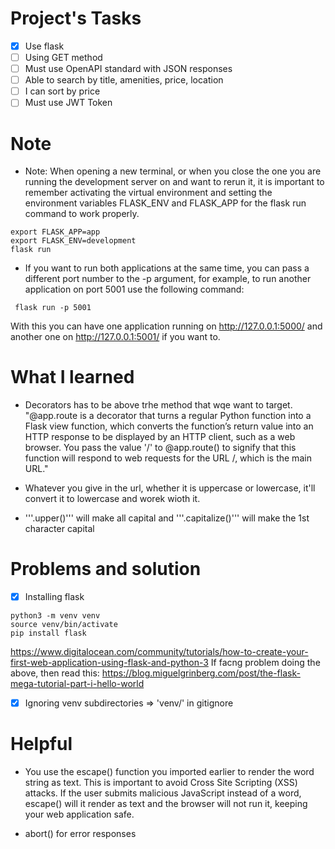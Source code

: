 # Project's Tasks

- [x] Use flask
- [ ] Using GET method
- [ ] Must use OpenAPI standard with JSON responses
- [ ] Able to search by title, amenities, price, location
- [ ] I can sort by price
- [ ] Must use JWT Token

# Note

- Note: When opening a new terminal, or when you close the one you are running the development server on and want to rerun it, it is important to remember activating the virtual environment and setting the environment variables FLASK_ENV and FLASK_APP for the flask run command to work properly.

```
export FLASK_APP=app
export FLASK_ENV=development
flask run
```

- If you want to run both applications at the same time, you can pass a different port number to the -p argument, for example, to run another application on port 5001 use the following command:

```
 flask run -p 5001
```

With this you can have one application running on http://127.0.0.1:5000/ and another one on http://127.0.0.1:5001/ if you want to.

# What I learned

- Decorators has to be above trhe method that wqe want to target. "@app.route is a decorator that turns a regular Python function into a Flask view function, which converts the function’s return value into an HTTP response to be displayed by an HTTP client, such as a web browser. You pass the value '/' to @app.route() to signify that this function will respond to web requests for the URL /, which is the main URL."

- Whatever you give in the url, whether it is uppercase or lowercase, it'll convert it to lowercase and worek wioth it.

- '''.upper()''' will make all capital and '''.capitalize()''' will make the 1st character capital

# Problems and solution

- [x] Installing flask

```
python3 -m venv venv
source venv/bin/activate
pip install flask

```

https://www.digitalocean.com/community/tutorials/how-to-create-your-first-web-application-using-flask-and-python-3
If facng problem doing the above, then read this: https://blog.miguelgrinberg.com/post/the-flask-mega-tutorial-part-i-hello-world

- [x] Ignoring venv subdirectories => 'venv/' in gitignore

# Helpful

- You use the escape() function you imported earlier to render the word string as text. This is important to avoid Cross Site Scripting (XSS) attacks. If the user submits malicious JavaScript instead of a word, escape() will it render as text and the browser will not run it, keeping your web application safe.

- abort() for error responses
